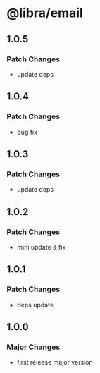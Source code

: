 # @libra/email

## 1.0.5

### Patch Changes

- update deps

## 1.0.4

### Patch Changes

- bug fix

## 1.0.3

### Patch Changes

- update deps

## 1.0.2

### Patch Changes

- mini update & fix

## 1.0.1

### Patch Changes

- deps update

## 1.0.0

### Major Changes

- first release major version
